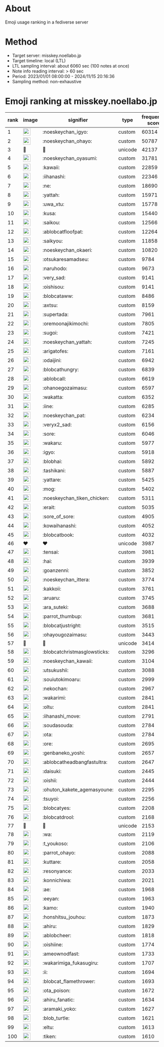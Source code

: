 # About
Emoji usage ranking in a fediverse server

# Method
- Target server: misskey.noellabo.jp
- Target timeline: local (LTL)
- LTL sampling interval: about 6060 sec (100 notes at once)
- Note info reading interval: > 60 sec
- Period: 2023/01/01 08:00:00 - 2024/11/15 20:16:36 
- Sampling method: non-exhaustive

# Emoji ranking at misskey.noellabo.jp

|rank|image|signifier|type|frequency score|
|----|----|----|----|----|
|1|<img height="24" src="https://misskey.noellabo.jp/emoji/noeskeychan_igyo.webp">|:noeskeychan_igyo:|custom|60314|
|2|<img height="24" src="https://misskey.noellabo.jp/emoji/noeskeychan_ohayo.webp">|:noeskeychan_ohayo:|custom|50787|
|3|🎉|🎉|unicode|42137|
|4|<img height="24" src="https://misskey.noellabo.jp/emoji/noeskeychan_oyasumi.webp">|:noeskeychan_oyasumi:|custom|31781|
|5|<img height="24" src="https://misskey.noellabo.jp/emoji/kawaii.webp">|:kawaii:|custom|22859|
|6|<img height="24" src="https://misskey.noellabo.jp/emoji/iihanashi.webp">|:iihanashi:|custom|22346|
|7|<img height="24" src="https://misskey.noellabo.jp/emoji/ne.webp">|:ne:|custom|18690|
|8|<img height="24" src="https://misskey.noellabo.jp/emoji/yattah.webp">|:yattah:|custom|15971|
|9|<img height="24" src="https://misskey.noellabo.jp/emoji/uwa_xtu.webp">|:uwa_xtu:|custom|15778|
|10|<img height="24" src="https://misskey.noellabo.jp/emoji/kusa.webp">|:kusa:|custom|15440|
|11|<img height="24" src="https://misskey.noellabo.jp/emoji/saikou.webp">|:saikou:|custom|12566|
|12|<img height="24" src="https://misskey.noellabo.jp/emoji/ablobcatfloofpat.webp">|:ablobcatfloofpat:|custom|12264|
|13|<img height="24" src="https://misskey.noellabo.jp/emoji/saikyou.webp">|:saikyou:|custom|11858|
|14|<img height="24" src="https://misskey.noellabo.jp/emoji/noeskeychan_okaeri.webp">|:noeskeychan_okaeri:|custom|10820|
|15|<img height="24" src="https://misskey.noellabo.jp/emoji/otsukaresamadseu.webp">|:otsukaresamadseu:|custom|9784|
|16|<img height="24" src="https://misskey.noellabo.jp/emoji/naruhodo.webp">|:naruhodo:|custom|9673|
|17|<img height="24" src="https://misskey.noellabo.jp/emoji/very_sad.webp">|:very_sad:|custom|9141|
|18|<img height="24" src="https://misskey.noellabo.jp/emoji/oishisou.webp">|:oishisou:|custom|9141|
|19|<img height="24" src="https://misskey.noellabo.jp/emoji/blobcataww.webp">|:blobcataww:|custom|8486|
|20|<img height="24" src="https://misskey.noellabo.jp/emoji/axtsu.webp">|:axtsu:|custom|8159|
|21|<img height="24" src="https://misskey.noellabo.jp/emoji/supertada.webp">|:supertada:|custom|7961|
|22|<img height="24" src="https://misskey.noellabo.jp/emoji/oremoonajikimochi.webp">|:oremoonajikimochi:|custom|7805|
|23|<img height="24" src="https://misskey.noellabo.jp/emoji/sugoi.webp">|:sugoi:|custom|7421|
|24|<img height="24" src="https://misskey.noellabo.jp/emoji/noeskeychan_yattah.webp">|:noeskeychan_yattah:|custom|7245|
|25|<img height="24" src="https://misskey.noellabo.jp/emoji/arigatofes.webp">|:arigatofes:|custom|7161|
|26|<img height="24" src="https://misskey.noellabo.jp/emoji/odaijini.webp">|:odaijini:|custom|6942|
|27|<img height="24" src="https://misskey.noellabo.jp/emoji/blobcathungry.webp">|:blobcathungry:|custom|6839|
|28|<img height="24" src="https://misskey.noellabo.jp/emoji/ablobcall.webp">|:ablobcall:|custom|6619|
|29|<img height="24" src="https://misskey.noellabo.jp/emoji/ohanoegozaimasu.webp">|:ohanoegozaimasu:|custom|6597|
|30|<img height="24" src="https://misskey.noellabo.jp/emoji/wakatta.webp">|:wakatta:|custom|6352|
|31|<img height="24" src="https://misskey.noellabo.jp/emoji/iine.webp">|:iine:|custom|6285|
|32|<img height="24" src="https://misskey.noellabo.jp/emoji/noeskeychan_pat.webp">|:noeskeychan_pat:|custom|6234|
|33|<img height="24" src="https://misskey.noellabo.jp/emoji/veryx2_sad.webp">|:veryx2_sad:|custom|6156|
|34|<img height="24" src="https://misskey.noellabo.jp/emoji/sore.webp">|:sore:|custom|6046|
|35|<img height="24" src="https://misskey.noellabo.jp/emoji/wakaru.webp">|:wakaru:|custom|5977|
|36|<img height="24" src="https://misskey.noellabo.jp/emoji/igyo.webp">|:igyo:|custom|5918|
|37|<img height="24" src="https://misskey.noellabo.jp/emoji/blobhai.webp">|:blobhai:|custom|5892|
|38|<img height="24" src="https://misskey.noellabo.jp/emoji/tashikani.webp">|:tashikani:|custom|5887|
|39|<img height="24" src="https://misskey.noellabo.jp/emoji/yattare.webp">|:yattare:|custom|5425|
|40|<img height="24" src="https://misskey.noellabo.jp/emoji/mog.webp">|:mog:|custom|5402|
|41|<img height="24" src="https://misskey.noellabo.jp/emoji/noeskeychan_tiken_chicken.webp">|:noeskeychan_tiken_chicken:|custom|5311|
|42|<img height="24" src="https://misskey.noellabo.jp/emoji/erait.webp">|:erait:|custom|5035|
|43|<img height="24" src="https://misskey.noellabo.jp/emoji/sore_of_sore.webp">|:sore_of_sore:|custom|4905|
|44|<img height="24" src="https://misskey.noellabo.jp/emoji/kowaihanashi.webp">|:kowaihanashi:|custom|4052|
|45|<img height="24" src="https://misskey.noellabo.jp/emoji/blobcatbook.webp">|:blobcatbook:|custom|4032|
|46|❤|❤|unicode|3987|
|47|<img height="24" src="https://misskey.noellabo.jp/emoji/tensai.webp">|:tensai:|custom|3981|
|48|<img height="24" src="https://misskey.noellabo.jp/emoji/hai.webp">|:hai:|custom|3939|
|49|<img height="24" src="https://misskey.noellabo.jp/emoji/goanzenni.webp">|:goanzenni:|custom|3852|
|50|<img height="24" src="https://misskey.noellabo.jp/emoji/noeskeychan_ittera.webp">|:noeskeychan_ittera:|custom|3774|
|51|<img height="24" src="https://misskey.noellabo.jp/emoji/kakkoii.webp">|:kakkoii:|custom|3761|
|52|<img height="24" src="https://misskey.noellabo.jp/emoji/aruaru.webp">|:aruaru:|custom|3745|
|53|<img height="24" src="https://misskey.noellabo.jp/emoji/ara_suteki.webp">|:ara_suteki:|custom|3688|
|54|<img height="24" src="https://misskey.noellabo.jp/emoji/parrot_thumbup.webp">|:parrot_thumbup:|custom|3681|
|55|<img height="24" src="https://misskey.noellabo.jp/emoji/blobcatjustright.webp">|:blobcatjustright:|custom|3515|
|56|<img height="24" src="https://misskey.noellabo.jp/emoji/ohayougozaimasu.webp">|:ohayougozaimasu:|custom|3443|
|57|🍗|🍗|unicode|3414|
|58|<img height="24" src="https://misskey.noellabo.jp/emoji/blobcatchristmasglowsticks.webp">|:blobcatchristmasglowsticks:|custom|3296|
|59|<img height="24" src="https://misskey.noellabo.jp/emoji/noeskeychan_kawaii.webp">|:noeskeychan_kawaii:|custom|3104|
|60|<img height="24" src="https://misskey.noellabo.jp/emoji/utsukushii.webp">|:utsukushii:|custom|3088|
|61|<img height="24" src="https://misskey.noellabo.jp/emoji/souiutokimoaru.webp">|:souiutokimoaru:|custom|2999|
|62|<img height="24" src="https://misskey.noellabo.jp/emoji/nekochan.webp">|:nekochan:|custom|2967|
|63|<img height="24" src="https://misskey.noellabo.jp/emoji/wakarimi.webp">|:wakarimi:|custom|2841|
|64|<img height="24" src="https://misskey.noellabo.jp/emoji/oltu.webp">|:oltu:|custom|2841|
|65|<img height="24" src="https://misskey.noellabo.jp/emoji/iihanashi_move.webp">|:iihanashi_move:|custom|2791|
|66|<img height="24" src="https://misskey.noellabo.jp/emoji/soudasouda.webp">|:soudasouda:|custom|2784|
|67|<img height="24" src="https://misskey.noellabo.jp/emoji/ota.webp">|:ota:|custom|2784|
|68|<img height="24" src="https://misskey.noellabo.jp/emoji/ore.webp">|:ore:|custom|2695|
|69|<img height="24" src="https://misskey.noellabo.jp/emoji/genbaneko_yoshi.webp">|:genbaneko_yoshi:|custom|2657|
|70|<img height="24" src="https://misskey.noellabo.jp/emoji/ablobcatheadbangfastultra.webp">|:ablobcatheadbangfastultra:|custom|2647|
|71|<img height="24" src="https://misskey.noellabo.jp/emoji/daisuki.webp">|:daisuki:|custom|2445|
|72|<img height="24" src="https://misskey.noellabo.jp/emoji/oishii.webp">|:oishii:|custom|2444|
|73|<img height="24" src="https://misskey.noellabo.jp/emoji/ohuton_kakete_agemasyoune.webp">|:ohuton_kakete_agemasyoune:|custom|2295|
|74|<img height="24" src="https://misskey.noellabo.jp/emoji/tsuyoi.webp">|:tsuyoi:|custom|2256|
|75|<img height="24" src="https://misskey.noellabo.jp/emoji/blobcatyes.webp">|:blobcatyes:|custom|2208|
|76|<img height="24" src="https://misskey.noellabo.jp/emoji/blobcatdrool.webp">|:blobcatdrool:|custom|2168|
|77|👀|👀|unicode|2153|
|78|<img height="24" src="https://misskey.noellabo.jp/emoji/wa.webp">|:wa:|custom|2119|
|79|<img height="24" src="https://misskey.noellabo.jp/emoji/t_youkoso.webp">|:t_youkoso:|custom|2106|
|80|<img height="24" src="https://misskey.noellabo.jp/emoji/parrot_ohayo.webp">|:parrot_ohayo:|custom|2088|
|81|<img height="24" src="https://misskey.noellabo.jp/emoji/kuttare.webp">|:kuttare:|custom|2058|
|82|<img height="24" src="https://misskey.noellabo.jp/emoji/resonyance.webp">|:resonyance:|custom|2033|
|83|<img height="24" src="https://misskey.noellabo.jp/emoji/konnichiwa.webp">|:konnichiwa:|custom|2021|
|84|<img height="24" src="https://misskey.noellabo.jp/emoji/ae.webp">|:ae:|custom|1968|
|85|<img height="24" src="https://misskey.noellabo.jp/emoji/eeyan.webp">|:eeyan:|custom|1963|
|86|<img height="24" src="https://misskey.noellabo.jp/emoji/kamo.webp">|:kamo:|custom|1940|
|87|<img height="24" src="https://misskey.noellabo.jp/emoji/honshitsu_jouhou.webp">|:honshitsu_jouhou:|custom|1873|
|88|<img height="24" src="https://misskey.noellabo.jp/emoji/ahiru.webp">|:ahiru:|custom|1829|
|89|<img height="24" src="https://misskey.noellabo.jp/emoji/ablobcheer.webp">|:ablobcheer:|custom|1818|
|90|<img height="24" src="https://misskey.noellabo.jp/emoji/oishiine.webp">|:oishiine:|custom|1774|
|91|<img height="24" src="https://misskey.noellabo.jp/emoji/ameownodfast.webp">|:ameownodfast:|custom|1733|
|92|<img height="24" src="https://misskey.noellabo.jp/emoji/wakarimiga_fukasugiru.webp">|:wakarimiga_fukasugiru:|custom|1707|
|93|<img height="24" src="https://misskey.noellabo.jp/emoji/ii.webp">|:ii:|custom|1694|
|94|<img height="24" src="https://misskey.noellabo.jp/emoji/blobcat_flamethrower.webp">|:blobcat_flamethrower:|custom|1693|
|95|<img height="24" src="https://misskey.noellabo.jp/emoji/ota_poison.webp">|:ota_poison:|custom|1672|
|96|<img height="24" src="https://misskey.noellabo.jp/emoji/ahiru_fanatic.webp">|:ahiru_fanatic:|custom|1634|
|97|<img height="24" src="https://misskey.noellabo.jp/emoji/aramaki_yoko.webp">|:aramaki_yoko:|custom|1627|
|98|<img height="24" src="https://misskey.noellabo.jp/emoji/blob_turtle.webp">|:blob_turtle:|custom|1621|
|99|<img height="24" src="https://misskey.noellabo.jp/emoji/eltu.webp">|:eltu:|custom|1613|
|100|<img height="24" src="https://misskey.noellabo.jp/emoji/tiken.webp">|:tiken:|custom|1610|

